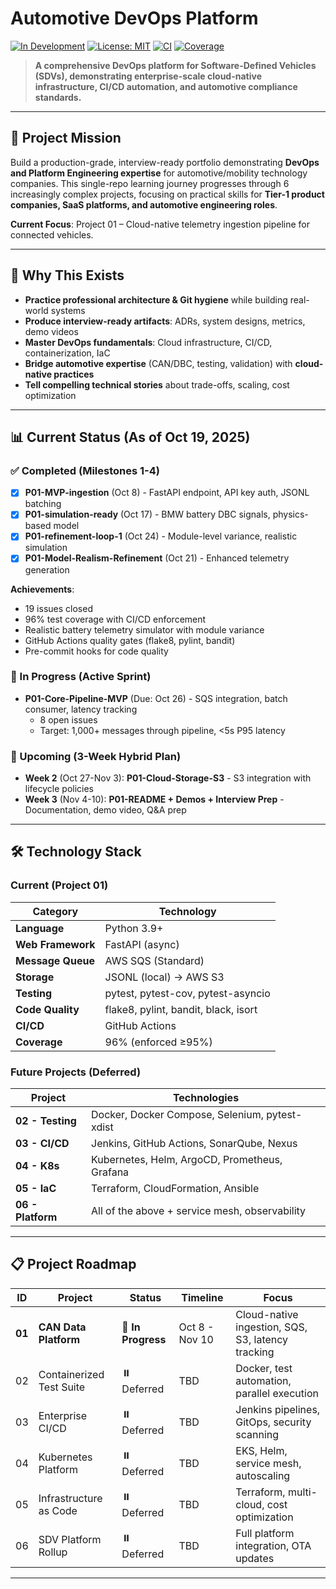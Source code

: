 # Automotive DevOps Platform

[![In Development](https://img.shields.io/badge/status-in%20development-yellow)](https://github.com/abhisheksinghautomotive/automotive-devops-platform)
[![License: MIT](https://img.shields.io/badge/License-MIT-blue.svg)](LICENSE)
[![CI](https://github.com/abhisheksinghautomotive/automotive-devops-platform/workflows/Code%20Quality%20Gate%20&%20Coverage%20Enforcement/badge.svg)](https://github.com/abhisheksinghautomotive/automotive-devops-platform/actions)
[![Coverage](https://img.shields.io/badge/coverage-96%25-brightgreen)](https://github.com/abhisheksinghautomotive/automotive-devops-platform)

> **A comprehensive DevOps platform for Software-Defined Vehicles (SDVs), demonstrating enterprise-scale cloud-native infrastructure, CI/CD automation, and automotive compliance standards.**

---

## 🎯 Project Mission

Build a production-grade, interview-ready portfolio demonstrating **DevOps and Platform Engineering expertise** for automotive/mobility technology companies. This single-repo learning journey progresses through 6 increasingly complex projects, focusing on practical skills for **Tier-1 product companies, SaaS platforms, and automotive engineering roles**.

**Current Focus**: Project 01 – Cloud-native telemetry ingestion pipeline for connected vehicles.

---

## 🚀 Why This Exists

- **Practice professional architecture & Git hygiene** while building real-world systems
- **Produce interview-ready artifacts**: ADRs, system designs, metrics, demo videos
- **Master DevOps fundamentals**: Cloud infrastructure, CI/CD, containerization, IaC
- **Bridge automotive expertise** (CAN/DBC, testing, validation) with **cloud-native practices**
- **Tell compelling technical stories** about trade-offs, scaling, cost optimization

---

## 📊 Current Status (As of Oct 19, 2025)

### ✅ Completed (Milestones 1-4)
- [x] **P01-MVP-ingestion** (Oct 8) - FastAPI endpoint, API key auth, JSONL batching
- [x] **P01-simulation-ready** (Oct 17) - BMW battery DBC signals, physics-based model
- [x] **P01-refinement-loop-1** (Oct 24) - Module-level variance, realistic simulation
- [x] **P01-Model-Realism-Refinement** (Oct 21) - Enhanced telemetry generation

**Achievements**:
- 19 issues closed
- 96% test coverage with CI/CD enforcement
- Realistic battery telemetry simulator with module variance
- GitHub Actions quality gates (flake8, pylint, bandit)
- Pre-commit hooks for code quality

### 🔄 In Progress (Active Sprint)
- **P01-Core-Pipeline-MVP** (Due: Oct 26) - SQS integration, batch consumer, latency tracking
  - 8 open issues
  - Target: 1,000+ messages through pipeline, <5s P95 latency

### 📅 Upcoming (3-Week Hybrid Plan)
- **Week 2** (Oct 27-Nov 3): **P01-Cloud-Storage-S3** - S3 integration with lifecycle policies
- **Week 3** (Nov 4-10): **P01-README + Demos + Interview Prep** - Documentation, demo video, Q&A prep

---

## 🛠️ Technology Stack

### Current (Project 01)
| Category | Technology |
|----------|------------|
| **Language** | Python 3.9+ |
| **Web Framework** | FastAPI (async) |
| **Message Queue** | AWS SQS (Standard) |
| **Storage** | JSONL (local) → AWS S3 |
| **Testing** | pytest, pytest-cov, pytest-asyncio |
| **Code Quality** | flake8, pylint, bandit, black, isort |
| **CI/CD** | GitHub Actions |
| **Coverage** | 96% (enforced ≥95%) |

### Future Projects (Deferred)
| Project | Technologies |
|---------|-------------|
| **02 - Testing** | Docker, Docker Compose, Selenium, pytest-xdist |
| **03 - CI/CD** | Jenkins, GitHub Actions, SonarQube, Nexus |
| **04 - K8s** | Kubernetes, Helm, ArgoCD, Prometheus, Grafana |
| **05 - IaC** | Terraform, CloudFormation, Ansible |
| **06 - Platform** | All of the above + service mesh, observability |

---

## 📋 Project Roadmap

| ID | Project | Status | Timeline | Focus |
|----|---------|--------|----------|-------|
| **01** | **CAN Data Platform** | 🔄 **In Progress** | Oct 8 - Nov 10 | Cloud-native ingestion, SQS, S3, latency tracking |
| 02 | Containerized Test Suite | ⏸️ Deferred | TBD | Docker, test automation, parallel execution |
| 03 | Enterprise CI/CD | ⏸️ Deferred | TBD | Jenkins pipelines, GitOps, security scanning |
| 04 | Kubernetes Platform | ⏸️ Deferred | TBD | EKS, Helm, service mesh, autoscaling |
| 05 | Infrastructure as Code | ⏸️ Deferred | TBD | Terraform, multi-cloud, cost optimization |
| 06 | SDV Platform Rollup | ⏸️ Deferred | TBD | Full platform integration, OTA updates |

---
